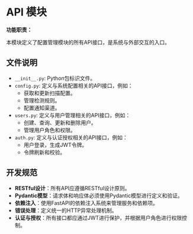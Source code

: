 # API 模块

**功能职责：**

本模块定义了配置管理模块的所有API接口，是系统与外部交互的入口。

## 文件说明

- `__init__.py`: Python包标识文件。
- `config.py`: 定义与系统配置相关的API接口，例如：
  - 获取和更新扫描配置。
  - 管理检测规则。
  - 配置通知渠道。
- `users.py`: 定义与用户管理相关的API接口，例如：
  - 创建、查询、更新和删除用户。
  - 管理用户角色和权限。
- `auth.py`: 定义与认证授权相关的API接口，例如：
  - 用户登录，生成JWT令牌。
  - 令牌刷新和校验。

## 开发规范

- **RESTful设计**：所有API应遵循RESTful设计原则。
- **Pydantic模型**：请求体和响应体必须使用Pydantic模型进行定义和验证。
- **依赖注入**：使用FastAPI的依赖注入系统来管理服务和依赖项。
- **错误处理**：定义统一的HTTP异常处理机制。
- **认证与授权**：所有接口都应通过JWT进行保护，并根据用户角色进行权限控制。